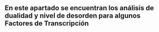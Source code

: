 ## En este apartado se encuentran los análisis de dualidad y nivel de desorden para algunos Factores de Transcripción
